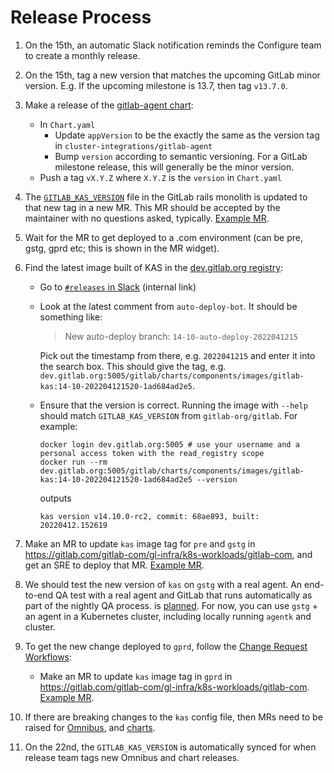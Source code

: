 # Release Process

1. On the 15th, an automatic Slack notification reminds the Configure team to create a monthly release.
1. On the 15th, tag a new version that matches the upcoming GitLab minor version. E.g. If the upcoming milestone is 13.7,
   then tag `v13.7.0`.
1. Make a release of the [gitlab-agent chart](https://gitlab.com/gitlab-org/charts/gitlab-agent#publishing-a-new-release):
   - In `Chart.yaml`
      - Update `appVersion` to be the exactly the same as the version tag in `cluster-integrations/gitlab-agent`
      - Bump `version` according to semantic versioning. For a GitLab milestone release, this will generally be the minor version.
   - Push a tag `vX.Y.Z` where `X.Y.Z` is the `version` in `Chart.yaml`
1. The [`GITLAB_KAS_VERSION`](https://gitlab.com/gitlab-org/gitlab/-/blob/master/GITLAB_KAS_VERSION) file in
   the GitLab rails monolith is updated to that new tag in a new MR.
   This MR should be accepted by the maintainer with no questions asked, typically.
   [Example MR](https://gitlab.com/gitlab-org/gitlab/-/merge_requests/74462).
1. Wait for the MR to get deployed to a .com environment (can be pre, gstg, gprd etc; this is shown in the MR widget).
1. Find the latest image built of KAS in the [dev.gitlab.org registry]( https://dev.gitlab.org/gitlab/charts/components/images/container_registry/426?orderBy=NAME&sort=asc):
   - Go to [`#releases` in Slack](https://gitlab.slack.com/archives/C0XM5UU6B) (internal link)
   - Look at the latest comment from `auto-deploy-bot`. It should be something like:

     > New auto-deploy branch: `14-10-auto-deploy-2022041215`

     Pick out the timestamp from there, e.g. `2022041215` and enter it into the search box. This should give the tag, e.g. `dev.gitlab.org:5005/gitlab/charts/components/images/gitlab-kas:14-10-202204121520-1ad684ad2e5`.
   - Ensure that the version is correct. Running the image with `--help` should match `GITLAB_KAS_VERSION` from `gitlab-org/gitlab`. For example:

     ```shell
     docker login dev.gitlab.org:5005 # use your username and a personal access token with the read_registry scope
     docker run --rm dev.gitlab.org:5005/gitlab/charts/components/images/gitlab-kas:14-10-202204121520-1ad684ad2e5 --version
     ```

     outputs

     ```
     kas version v14.10.0-rc2, commit: 68ae893, built: 20220412.152619
     ```

1. Make an MR to update `kas` image tag for `pre` and `gstg` in
   https://gitlab.com/gitlab-com/gl-infra/k8s-workloads/gitlab-com, and get an SRE to deploy that MR.
   [Example MR](https://gitlab.com/gitlab-com/gl-infra/k8s-workloads/gitlab-com/-/merge_requests/1318).
1. We should test the new version of `kas` on `gstg` with a real agent. An end-to-end QA test with a real agent
   and GitLab that runs automatically as part of the nightly QA process.
   is [planned](https://gitlab.com/groups/gitlab-org/-/epics/4949). For now, you can use `gstg` + an agent in
   a Kubernetes cluster, including locally running `agentk` and cluster.
1. To get the new change deployed to `gprd`, follow the
   [Change Request Workflows](https://about.gitlab.com/handbook/engineering/infrastructure/change-management/#change-request-workflows):
   - Make an MR to update `kas` image tag in `gprd` in
     https://gitlab.com/gitlab-com/gl-infra/k8s-workloads/gitlab-com.
     [Example MR](https://gitlab.com/gitlab-com/gl-infra/k8s-workloads/gitlab-com/-/merge_requests/1319).
1. If there are breaking changes to the `kas` config file, then MRs need to be raised for
   [Omnibus](https://gitlab.com/gitlab-org/omnibus-gitlab/), and
   [charts](https://gitlab.com/gitlab-org/charts/gitlab/).
1. On the 22nd, the `GITLAB_KAS_VERSION` is automatically synced for when release team tags new Omnibus and chart releases.
